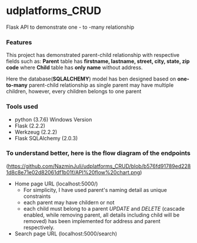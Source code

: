 # udplatforms_CRUD
Flask API to demonstrate one - to -many relationship
### Features
This project has demonstrated parent-child relationship with respective fields such as: 
**Parent** table has **firstname, lastname, street, city, state, zip code** where **Child** table has **only name** without address.

Here the database(**SQLALCHEMY**) model has ben designed based on **one-to-many** parent-child relationship as single parent may have multiple children, however, every children belongs to one parent

### Tools used
- python (3.7.6) Windows Version
- Flask (2.2.2)
- Werkzeug (2.2.2)
- Flask SQLAlchemy (2.0.3)
### To understand better, here is the flow diagram of the endpoints
(https://github.com/NazminJuli/udplatforms_CRUD/blob/b576fd91789ed2281d8c8e71e02d82061df1b01f/API%20flow%20chart.png)
- Home page URL (localhost:5000/)
   - For simplicity, I have used parent's naming detail as  unique constraints
   - each parent may have childern or not
   - each child must belong to a parent
   *UPDATE* and *DELETE*  (cascade enabled, while removing parent, all details including child will be removed) has been implemented for address and parent respectively.
- Search page URL (localhost:5000/search)
